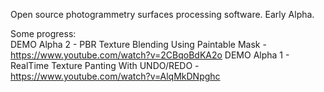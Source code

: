 Open source photogrammetry surfaces processing software. Early Alpha.
  
Some progress:  
DEMO Alpha 2 - PBR Texture Blending Using Paintable Mask - https://www.youtube.com/watch?v=2CBqoBdKA2o
DEMO Alpha 1 - RealTime Texture Panting With UNDO/REDO - https://www.youtube.com/watch?v=AlqMkDNpghc
